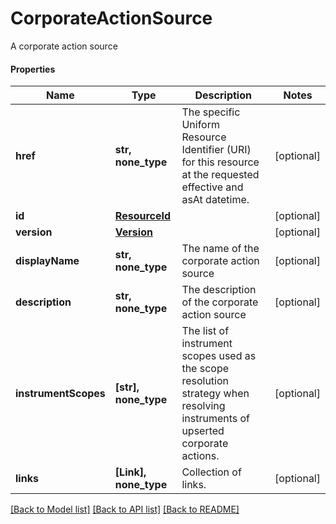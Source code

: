 # CorporateActionSource

A corporate action source

#### Properties
Name | Type | Description | Notes
------------ | ------------- | ------------- | -------------
**href** | **str, none_type** | The specific Uniform Resource Identifier (URI) for this resource at the requested effective and asAt datetime. | [optional] 
**id** | [**ResourceId**](ResourceId.md) |  | [optional] 
**version** | [**Version**](Version.md) |  | [optional] 
**displayName** | **str, none_type** | The name of the corporate action source | [optional] 
**description** | **str, none_type** | The description of the corporate action source | [optional] 
**instrumentScopes** | **[str], none_type** | The list of instrument scopes used as the scope resolution strategy when resolving instruments of upserted corporate actions. | [optional] 
**links** | **[Link], none_type** | Collection of links. | [optional] 

[[Back to Model list]](../README.md#documentation-for-models) [[Back to API list]](../README.md#documentation-for-api-endpoints) [[Back to README]](../README.md)

